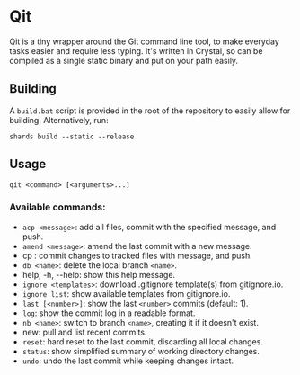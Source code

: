 # Qit
Qit is a tiny wrapper around the Git command line tool, to make everyday tasks easier and require less typing. It's written in Crystal, so can be compiled as a single static binary and put on your path easily.

## Building
A `build.bat` script is provided in the root of the repository to easily allow for building. Alternatively, run:

`shards build --static --release`

## Usage
`qit <command> [<arguments>...]`

### Available commands:
* `acp <message>`: add all files, commit with the specified message, and push.
* `amend <message>`: amend the last commit with a new message.
* cp <message>: commit changes to tracked files with message, and push.
* `db <name>`: delete the local branch `<name>`.
* help, -h, --help: show this help message.
* `ignore <templates>`: download .gitignore template(s) from gitignore.io.
* `ignore list`: show available templates from gitignore.io.
* `last [<number>]`: show the last `<number>` commits (default: 1).
* `log`: show the commit log in a readable format.
* `nb <name>`: switch to branch `<name>`, creating it if it doesn't exist.
* new: pull and list recent commits.
* `reset`: hard reset to the last commit, discarding all local changes.
* `status`: show simplified summary of working directory changes.
* `undo`: undo the last commit while keeping changes intact.
